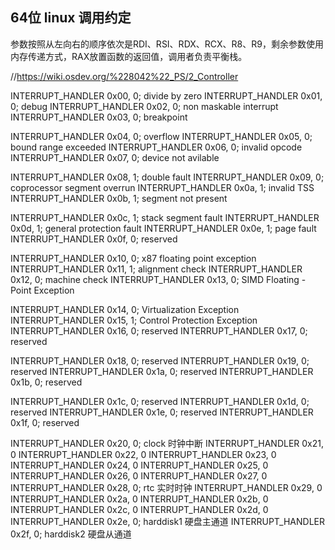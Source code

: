 
## 64位 linux 调用约定
参数按照从左向右的顺序依次是RDI、RSI、RDX、RCX、R8、R9，剩余参数使用内存传递方式，RAX放置函数的返回值，调用者负责平衡栈。


//https://wiki.osdev.org/%228042%22_PS/2_Controller

INTERRUPT_HANDLER 0x00, 0; divide by zero
INTERRUPT_HANDLER 0x01, 0; debug
INTERRUPT_HANDLER 0x02, 0; non maskable interrupt
INTERRUPT_HANDLER 0x03, 0; breakpoint

INTERRUPT_HANDLER 0x04, 0; overflow
INTERRUPT_HANDLER 0x05, 0; bound range exceeded
INTERRUPT_HANDLER 0x06, 0; invalid opcode
INTERRUPT_HANDLER 0x07, 0; device not avilable

INTERRUPT_HANDLER 0x08, 1; double fault
INTERRUPT_HANDLER 0x09, 0; coprocessor segment overrun
INTERRUPT_HANDLER 0x0a, 1; invalid TSS
INTERRUPT_HANDLER 0x0b, 1; segment not present

INTERRUPT_HANDLER 0x0c, 1; stack segment fault
INTERRUPT_HANDLER 0x0d, 1; general protection fault
INTERRUPT_HANDLER 0x0e, 1; page fault
INTERRUPT_HANDLER 0x0f, 0; reserved

INTERRUPT_HANDLER 0x10, 0; x87 floating point exception
INTERRUPT_HANDLER 0x11, 1; alignment check
INTERRUPT_HANDLER 0x12, 0; machine check
INTERRUPT_HANDLER 0x13, 0; SIMD Floating - Point Exception

INTERRUPT_HANDLER 0x14, 0; Virtualization Exception
INTERRUPT_HANDLER 0x15, 1; Control Protection Exception
INTERRUPT_HANDLER 0x16, 0; reserved
INTERRUPT_HANDLER 0x17, 0; reserved

INTERRUPT_HANDLER 0x18, 0; reserved
INTERRUPT_HANDLER 0x19, 0; reserved
INTERRUPT_HANDLER 0x1a, 0; reserved
INTERRUPT_HANDLER 0x1b, 0; reserved

INTERRUPT_HANDLER 0x1c, 0; reserved
INTERRUPT_HANDLER 0x1d, 0; reserved
INTERRUPT_HANDLER 0x1e, 0; reserved
INTERRUPT_HANDLER 0x1f, 0; reserved

INTERRUPT_HANDLER 0x20, 0; clock 时钟中断
INTERRUPT_HANDLER 0x21, 0
INTERRUPT_HANDLER 0x22, 0
INTERRUPT_HANDLER 0x23, 0
INTERRUPT_HANDLER 0x24, 0
INTERRUPT_HANDLER 0x25, 0
INTERRUPT_HANDLER 0x26, 0
INTERRUPT_HANDLER 0x27, 0
INTERRUPT_HANDLER 0x28, 0; rtc 实时时钟
INTERRUPT_HANDLER 0x29, 0
INTERRUPT_HANDLER 0x2a, 0
INTERRUPT_HANDLER 0x2b, 0
INTERRUPT_HANDLER 0x2c, 0
INTERRUPT_HANDLER 0x2d, 0
INTERRUPT_HANDLER 0x2e, 0; harddisk1 硬盘主通道
INTERRUPT_HANDLER 0x2f, 0; harddisk2 硬盘从通道